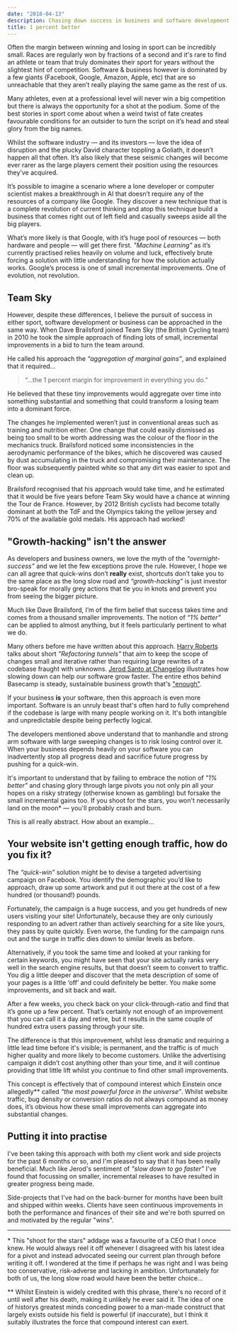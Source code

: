 ```yaml
---
date: "2018-04-13"
description: Chasing down success in business and software development with small, incremental improvements.
title: 1 percent better
---
```


Often the margin between winning and losing in sport can be incredibly small. Races are regularly won by fractions of a second and it's rare to find an athlete or team that truly dominates their sport for years without the slightest hint of competition. Software & business however is dominated by a few giants (Facebook, Google, Amazon, Apple, etc) that are so unreachable that they aren’t really playing the same game as the rest of us.

Many athletes, even at a professional level will never win a big competition but there is always the opportunity for a shot at the podium. Some of the best stories in sport come about when a weird twist of fate creates favourable conditions for an outsider to turn the script on it’s head and steal glory from the big names.

Whilst the software industry — and its investors — love the idea of disruption and the plucky David character toppling a Goliath, it doesn’t happen all that often. It’s also likely that these seismic changes will become ever rarer as the large players cement their position using the resources they’ve acquired.

It’s possible to imagine a scenario where a lone developer or computer scientist makes a breakthrough in AI that doesn’t require any of the resources of a company like Google. They discover a new technique that is a complete revolution of current thinking and atop this technique build a business that comes right out of left field and casually sweeps aside all the big players. 

What’s more likely is that Google, with it’s huge pool of resources — both hardware and people — will get there first. _"Machine Learning"_ as it’s currently practised relies heavily on volume and luck, effectively brute forcing a solution with little understanding for how the solution actually works. Google’s process is one of small incremental improvements. One of evolution, not revolution.

## Team Sky
However, despite these differences, I believe the pursuit of success in either sport, software development or business can be approached in the same way. When Dave Brailsford joined Team Sky (the British Cycling team) in 2010 he took the simple approach of finding lots of small, incremental improvements in a bid to turn the team around.

He called his approach the _“aggregation of marginal gains”_, and explained that it required...
> “...the 1 percent margin for improvement in everything you do.” 

He believed that these tiny improvements would aggregate over time into something substantial and something that could transform a losing team into a dominant force.

The changes he implemented weren’t just in conventional areas such as training and nutrition either. One change that could easily dismissed as being too small to be worth addressing was the colour of the floor in the mechanics truck. Brailsford noticed some inconsistencies in the aerodynamic performance of the bikes, which he discovered was caused by dust accumulating in the truck and compromising their maintenance. The floor was subsequently painted white so that any dirt was easier to spot and clean up.

Brailsford recognised that his approach would take time, and he estimated that it would be five years before Team Sky would have a chance at winning the Tour de France. However, by 2012 British cyclists had become totally dominant at both the TdF and the Olympics taking the yellow jersey and 70% of the available gold medals. His approach had worked!

## "Growth-hacking" isn't the answer
As developers and business owners, we love the myth of the _“overnight-success”_ and we let the few exceptions prove the rule. However, I hope we can all agree that quick-wins don’t **really** exist, shortcuts don’t take you to the same place as the long slow road and _“growth-hacking”_ is just investor bro-speak for morally grey actions that tie you in knots and prevent you from seeing the bigger picture.

Much like Dave Brailsford, I’m of the firm belief that success takes time and comes from a thousand smaller improvements. The notion of _“1% better”_ can be applied to almost anything, but it feels particularly pertinent to what we do. 

Many others before me have written about this approach. [Harry Roberts](https://csswizardry.com/2017/06/refactoring-tunnels/) talks about short _"Refactoring tunnels"_ that aim to keep the scope of changes small and iterative rather than requiring large rewrites of a codebase fraught with unknowns. [Jerod Santo at Changelog](https://changelog.com/posts/slow-down-to-go-faster) illustrates how slowing down can help our software grow faster. The entire ethos behind Basecamp is steady, sustainable business growth that's ["enough"](https://m.signalvnoise.com/reconsider-41adf356857f).

If your business **is** your software, then this approach is even more important. Software is an unruly beast that's often hard to fully comprehend if the codebase is large with many people working on it. It's both intangible and unpredictable despite being perfectly logical.

The developers mentioned above understand that to manhandle and strong arm software with large sweeping changes is to risk losing control over it. When your business depends heavily on your software you can inadvertently stop all progress dead and sacrifice future progress by pushing for a quick-win.

It's important to understand that by failing to embrace the notion of _"1% better"_ and chasing glory through large pivots you not only pin all your hopes on a risky strategy (otherwise known as gambling) but forsake the small incremental gains too. If you shoot for the stars, you won't necessarily land on the moon* — you'll probably crash and burn.

This is all really abstract. How about an example...

## Your website isn't getting enough traffic, how do you fix it? 

The _“quick-win”_ solution might be to devise a targeted advertising campaign on Facebook. You identify the demographic you’d like to approach, draw up some artwork and put it out there at the cost of a few hundred (or thousand!) pounds. 

Fortunately, the campaign is a huge success, and you get hundreds of new users visiting your site! Unfortunately, because they are only curiously responding to an advert rather than actively searching for a site like yours, they pass by quite quickly. Even worse, the funding for the campaign runs out and the surge in traffic dies down to similar levels as before.

Alternatively, if you took the same time and looked at your ranking for certain keywords, you might have seen that your site actually ranks very well in the search engine results, but that doesn’t seem to convert to traffic. You dig a little deeper and discover that the meta description of some of your pages is a little ‘off’ and could definitely be better. You make some improvements, and sit back and wait.

After a few weeks, you check back on your click-through-ratio and find that it’s gone up a few percent. That’s certainly not enough of an improvement that you can call it a day and retire, but it results in the same couple of hundred extra users passing through your site.

The difference is that this improvement, whilst less dramatic and requiring a little lead time before it's visible; is permanent, and the traffic is of much higher quality and more likely to become customers. Unlike the advertising campaign it didn’t cost anything other than your time, and it will continue providing that little lift whilst you continue to find other small improvements.

This concept is effectively that of compound interest which Einstein once allegedly** called _“the most powerful force in the universe”_. Whilst website traffic, bug density or conversion ratios do not always compound as money does, it’s obvious how these small improvements can aggregate into substantial changes.

## Putting it into practise

I've been taking this approach with both my client work and side projects for the past 6 months or so, and I'm pleased to say that it has been really beneficial. Much like Jerod's sentiment of _"slow down to go faster"_ I've found that focussing on smaller, incremental releases to have resulted in greater progress being made.

Side-projects that I've had on the back-burner for months have been built and shipped within weeks. Clients have seen continuous improvements in both the performance and finances of their site and we're both spurred on and motivated by the regular "wins".

<hr />

<p class="f6">* This "shoot for the stars" addage was a favourite of a CEO that I once knew. He would always reel it off whenever I disagreed with his latest idea for a pivot and instead advocated seeing our current plan through before writing it off. I wondered at the time if perhaps he was right and I was being too conservative, risk-adverse and lacking in ambition. Unfortunately for both of us, the long slow road would have been the better choice...</p>

<p class="f6">** Whilst Einstein is widely credited with this phrase, there's no record of it until well after his death, making it unlikely he ever said it. The idea of one of historys greatest minds conceding power to a man-made construct that largely exists outside his field is powerful (if inaccurate), but I think it suitably illustrates the force that compound interest can exert.</p>
